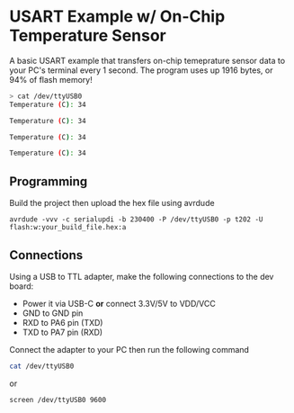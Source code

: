 # USART Example w/ On-Chip Temperature Sensor

A basic USART example that transfers on-chip temeprature sensor data to your PC's terminal every
1 second. The program uses up 1916 bytes, or 94% of flash memory!

```bash
> cat /dev/ttyUSB0
Temperature (C): 34

Temperature (C): 34

Temperature (C): 34

Temperature (C): 34
```

## Programming

Build the project then upload the hex file using avrdude

```
avrdude -vvv -c serialupdi -b 230400 -P /dev/ttyUSB0 -p t202 -U flash:w:your_build_file.hex:a
```

## Connections

Using a USB to TTL adapter, make the following connections to the dev board:
- Power it via USB-C **or** connect 3.3V/5V to VDD/VCC 
- GND to GND pin
- RXD to PA6 pin (TXD)
- TXD to PA7 pin (RXD)

Connect the adapter to your PC then run the following command

```bash
cat /dev/ttyUSB0
```

or

```bash
screen /dev/ttyUSB0 9600
```